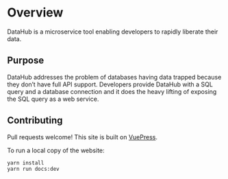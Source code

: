 # Overview
DataHub is a microservice tool enabling developers to rapidly liberate their data.

## Purpose
DataHub addresses the problem of databases having data trapped because they don’t have full API support. Developers provide DataHub with a SQL query and a database connection and it does the heavy lifting of exposing the SQL query as a web service.

## Contributing
Pull requests welcome! This site is built on [VuePress](https://vuepress.vuejs.org/).

To run a local copy of the website:

```sh
yarn install
yarn run docs:dev
```